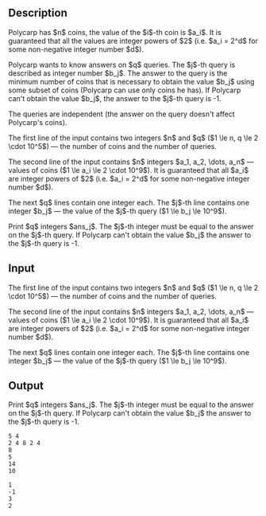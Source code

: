 ## Description

<div><p>Polycarp has $n$ coins, the value of the $i$-th coin is $a_i$. It is guaranteed that all the values are integer powers of $2$ (i.e. $a_i = 2^d$ for some <span class="tex-font-style-bf">non-negative</span> integer number $d$).</p><p>Polycarp wants to know answers on $q$ queries. The $j$-th query is described as integer number $b_j$. The answer to the query is the minimum number of coins that is necessary to obtain the value $b_j$ using some subset of coins (Polycarp can use only coins he has). If Polycarp can't obtain the value $b_j$, the answer to the $j$-th query is <span class="tex-font-style-tt">-1</span>.</p><p>The queries are independent (the answer on the query doesn't affect Polycarp's coins).</p></div><div class="input-specification"><p>The first line of the input contains two integers $n$ and $q$ ($1 \le n, q \le 2 \cdot 10^5$) — the number of coins and the number of queries.</p><p>The second line of the input contains $n$ integers $a_1, a_2, \dots, a_n$ — values of coins ($1 \le a_i \le 2 \cdot 10^9$). It is guaranteed that all $a_i$ are integer powers of $2$ (i.e. $a_i = 2^d$ for some <span class="tex-font-style-bf">non-negative</span> integer number $d$).</p><p>The next $q$ lines contain one integer each. The $j$-th line contains one integer $b_j$ — the value of the $j$-th query ($1 \le b_j \le 10^9$).</p></div><div class="output-specification"><p>Print $q$ integers $ans_j$. The $j$-th integer must be equal to the answer on the $j$-th query. If Polycarp can't obtain the value $b_j$ the answer to the $j$-th query is <span class="tex-font-style-tt">-1</span>.</p></div>

## Input

<p>The first line of the input contains two integers $n$ and $q$ ($1 \le n, q \le 2 \cdot 10^5$) — the number of coins and the number of queries.</p><p>The second line of the input contains $n$ integers $a_1, a_2, \dots, a_n$ — values of coins ($1 \le a_i \le 2 \cdot 10^9$). It is guaranteed that all $a_i$ are integer powers of $2$ (i.e. $a_i = 2^d$ for some <span class="tex-font-style-bf">non-negative</span> integer number $d$).</p><p>The next $q$ lines contain one integer each. The $j$-th line contains one integer $b_j$ — the value of the $j$-th query ($1 \le b_j \le 10^9$).</p>

## Output

<p>Print $q$ integers $ans_j$. The $j$-th integer must be equal to the answer on the $j$-th query. If Polycarp can't obtain the value $b_j$ the answer to the $j$-th query is <span class="tex-font-style-tt">-1</span>.</p>





```input1
5 4
2 4 8 2 4
8
5
14
10

```




```output1
1
-1
3
2

```


